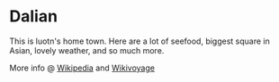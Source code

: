 # Dalian
This is luotn's home town.
Here are a lot of seefood, biggest square in Asian, lovely weather, and so much more.

More info @ [Wikipedia](https://en.wikipedia.org/wiki/Dalian) and [Wikivoyage](https://en.wikivoyage.org/wiki/Dalian)
